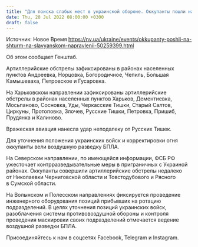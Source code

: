 ```yaml
---
title: "Для поиска слабых мест в украинской обороне. Оккупанты пошли на штурм на Славянском направлении — Генштаб"
date: Thu, 28 Jul 2022 08:00:00 +0300
draft: false
---
```

Источник: Новое Время https://nv.ua/ukraine/events/okkupanty-poshli-na-shturm-na-slavyanskom-napravlenii-50259399.html


Об этом сообщает Генштаб.

Артиллерийские обстрелы зафиксированы в районах населенных пунктов Андреевка, Норцовка, Богородичное, Чепиль, Большая Камышеваха, Петровское и Гусаровка.

На Харьковском направлении зафиксированы артиллерийские обстрелы в районах населенных пунктов Харьков, Дементиевка, Мосьпаново, Сосновка, Уды, Черкасские Тишки, Старый Салтов, Циркуны, Протоповка, Злочев, Русские Тишки, Петровка, Пришиб, Прудянка и Калиново.

Вражеская авиация нанесла удар неподалеку от Русских Тишек.

Для уточнения положения украинских войск и корректировки огня оккупанты вели воздушную разведку БПЛА.

На Северском направлении, по имеющейся информации, ФСБ РФ ужесточает контрразведывательные меры в приграничных с Украиной районах. Оккупанты совершили артиллерийские обстрелы недалеко от Николаевки Черниговской области и Товстодубового и Рясного в Сумской области.

На Волынском и Полесском направлениях фиксируется проведение инженерного оборудования позиций прибывших на ротацию подразделений. В целях уточнения позиций украинских войск, разоблачения системы противовоздушной обороны и контроля проведения маскировки своих подразделений отмечается ведение воздушной разведки БПЛА.

Присоединяйтесь к нам в соцсетях Facebook, Telegram и Instagram.
